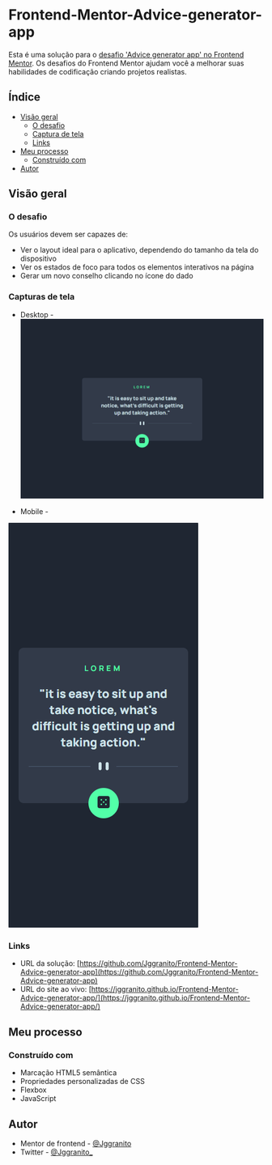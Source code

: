 # Frontend-Mentor-Advice-generator-app

Esta é uma solução para o [desafio 'Advice generator app' no Frontend Mentor](https://www.frontendmentor.io/challenges/huddle-landing-page-with-a-single-introductory-section-B_2Wvxgi0). Os desafios do Frontend Mentor ajudam você a melhorar suas habilidades de codificação criando projetos realistas.

## Índice

- [Visão geral](#visão-geral)
   - [O desafio](#O-desafio)
   - [Captura de tela](#captura-de-tela)
   - [Links](#links)
- [Meu processo](#meu-processo)
   - [Construído com](#construído-com)
- [Autor](#autor)

## Visão geral

### O desafio

Os usuários devem ser capazes de:

- Ver o layout ideal para o aplicativo, dependendo do tamanho da tela do dispositivo
- Ver os estados de foco para todos os elementos interativos na página
- Gerar um novo conselho clicando no ícone do dado

### Capturas de tela

- Desktop - ![](./screenshot/Desktop-1080x800.png)

- Mobile  -

![](./Screenshot/Mobile-375x800.png)

### Links

- URL da solução: [https://github.com/Jggranito/Frontend-Mentor-Advice-generator-app](https://github.com/Jggranito/Frontend-Mentor-Advice-generator-app)
- URL do site ao vivo: [https://jggranito.github.io/Frontend-Mentor-Advice-generator-app/](https://jggranito.github.io/Frontend-Mentor-Advice-generator-app/)

## Meu processo

### Construído com

- Marcação HTML5 semântica
- Propriedades personalizadas de CSS
- Flexbox
- JavaScript

## Autor

- Mentor de frontend - [@Jggranito](https://www.frontendmentor.io/profile/Jggranito)
- Twitter - [@Jggranito_](https://twitter.com/Jggranito_)